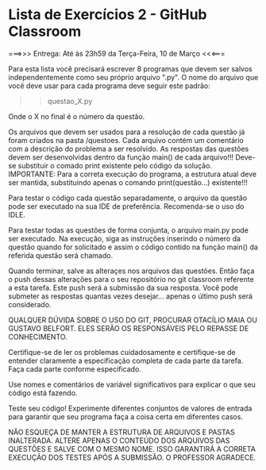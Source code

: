 # Lista de Exercícios 2 - GitHub Classroom

===>>> Entrega: Até às 23h59 da Terça-Feira, 10 de Março <<<===

Para esta lista você precisará escrever 8 programas que devem ser salvos independentemente como seu próprio arquivo ".py". O nome do arquivo que você deve usar para cada programa deve seguir este padrão:

>> questao_X.py

Onde o X no final é o número da questão.

Os arquivos que devem ser usados para a resolução de cada questão já foram criados na pasta /questoes. Cada arquivo contém um comentário com a descrição do problema a ser resolvido.
As respostas das questões devem ser desenvolvidas dentro da função main() de cada arquivo!!! Deve-se substituir o comado print existente pelo código da solução. 
IMPORTANTE: Para a correta execução do programa, a estrutura atual deve ser mantida, substituindo apenas o comando print(questão...) existente!!! 

Para testar o código cada questão separadamente, o arquivo da questão pode ser executado na sua IDE de preferência. Recomenda-se o uso do IDLE.

Para testar todas as questões de forma conjunta, o arquivo main.py pode ser executado. Na execução, siga as instruções inserindo o número da questão quando for solicitado e assim o código contido na função main() da referida questão será chamado.

Quando terminar, salve as alteraçes nos arquivos das questões. Então faça o push dessas alterações para o seu repositório no git classroom referente a esta tarefa. Este push será a submissão da sua resposta. Você pode submeter as respostas quantas vezes desejar... apenas o último push será considerado.

QUALQUER DÚVIDA SOBRE O USO DO GIT, PROCURAR OTACÍLIO MAIA OU GUSTAVO BELFORT. ELES SERÃO OS RESPONSÁVEIS PELO REPASSE DE CONHECIMENTO.

Certifique-se de ler os problemas cuidadosamente e certifique-se de entender claramente a especificação completa de cada parte da tarefa. Faça cada parte conforme especificado.

Use nomes e comentários de variável significativos para explicar o que seu código está fazendo.

Teste seu código! Experimente diferentes conjuntos de valores de entrada para garantir que seu programa faça a coisa certa em diferentes casos.

NÃO ESQUEÇA DE MANTER A ESTRUTURA DE ARQUIVOS E PASTAS INALTERADA. ALTERE APENAS O CONTEÚDO DOS ARQUIVOS DAS QUESTÕES E SALVE COM O MESMO NOME. ISSO GARANTIRÁ A CORRETA EXECUÇÃO DOS TESTES APÓS A SUBMISSÃO. O PROFESSOR AGRADECE.
